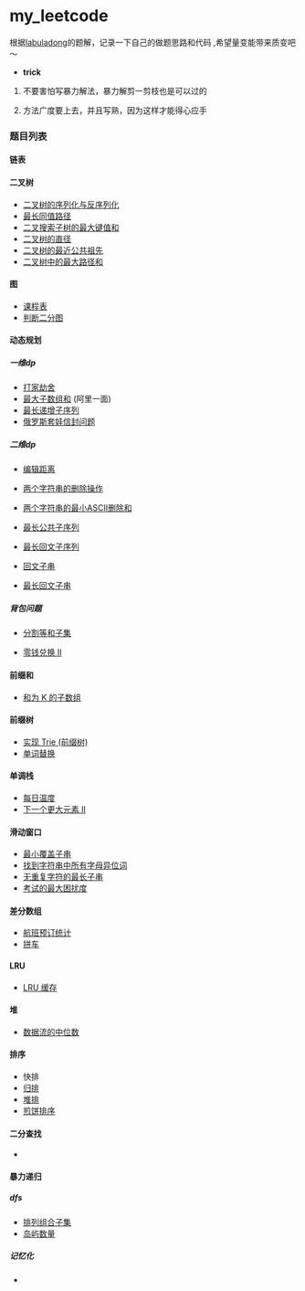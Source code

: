 # my_leetcode

根据[labuladong](https://labuladong.gitee.io/algo/)的题解，记录一下自己的做题思路和代码 ,希望量变能带来质变吧～

* **trick**

1. 不要害怕写暴力解法，暴力解剪一剪枝也是可以过的

2. 方法广度要上去，并且写熟，因为这样才能得心应手



### 题目列表

#### 链表





#### 二叉树

* [二叉树的序列化与反序列化](https://leetcode-cn.com/problems/serialize-and-deserialize-binary-tree/)
* [最长同值路径](https://leetcode-cn.com/problems/longest-univalue-path/)
* [二叉搜索子树的最大键值和](https://leetcode-cn.com/problems/maximum-sum-bst-in-binary-tree/)
* [二叉树的直径](https://leetcode-cn.com/problems/diameter-of-binary-tree/)
* [二叉树的最近公共祖先](https://leetcode.cn/problems/er-cha-shu-de-zui-jin-gong-gong-zu-xian-lcof/)
* [二叉树中的最大路径和](https://leetcode-cn.com/problems/binary-tree-maximum-path-sum/)

#### 图

* [课程表](https://leetcode-cn.com/problems/course-schedule/)
* [判断二分图](https://leetcode-cn.com/problems/is-graph-bipartite/)

#### 动态规划

##### 一维dp

- [打家劫舍](https://leetcode-cn.com/problems/house-robber/)
- [最大子数组和](https://leetcode-cn.com/problems/maximum-subarray/) (阿里一面)
- [最长递增子序列](https://leetcode-cn.com/problems/longest-increasing-subsequence/)
- [俄罗斯套娃信封问题](https://leetcode-cn.com/problems/russian-doll-envelopes/)

##### 二维dp

- [编辑距离](https://leetcode-cn.com/problems/edit-distance/)
- [两个字符串的删除操作](https://leetcode-cn.com/problems/delete-operation-for-two-strings/)

- [两个字符串的最小ASCII删除和](https://leetcode-cn.com/problems/minimum-ascii-delete-sum-for-two-strings/)

* [最长公共子序列](https://leetcode-cn.com/problems/longest-common-subsequence/)

* [最长回文子序列](https://leetcode-cn.com/problems/longest-palindromic-subsequence/)

* [回文子串](https://leetcode-cn.com/problems/palindromic-substrings/)
* [最长回文子串](https://leetcode-cn.com/problems/longest-palindromic-substring/)

##### 背包问题

* [分割等和子集](https://leetcode-cn.com/problems/partition-equal-subset-sum/)

* [零钱兑换 II](https://leetcode-cn.com/problems/coin-change-2/)

#### 前缀和

* [和为 K 的子数组](https://leetcode-cn.com/problems/subarray-sum-equals-k/)

#### 前缀树

* [实现 Trie (前缀树)](https://leetcode-cn.com/problems/implement-trie-prefix-tree/)
* [单词替换](https://leetcode-cn.com/problems/replace-words/)

#### 单调栈

* [每日温度](https://leetcode-cn.com/problems/daily-temperatures/)
* [下一个更大元素 II](https://leetcode-cn.com/problems/next-greater-element-ii/)

#### 滑动窗口

* [最小覆盖子串](https://leetcode-cn.com/problems/minimum-window-substring/)
* [找到字符串中所有字母异位词](https://leetcode-cn.com/problems/find-all-anagrams-in-a-string/)
* [无重复字符的最长子串](https://leetcode-cn.com/problems/longest-substring-without-repeating-characters/)
* [考试的最大困扰度](https://leetcode-cn.com/problems/maximize-the-confusion-of-an-exam/)

#### 差分数组

* [航班预订统计](https://leetcode-cn.com/problems/corporate-flight-bookings/)
* [拼车](https://leetcode-cn.com/problems/car-pooling/)

#### LRU

* [LRU 缓存](https://leetcode-cn.com/problems/lru-cache/)

#### 堆

* [数据流的中位数](https://leetcode-cn.com/problems/find-median-from-data-stream/)

#### 排序

* 快排
* [归排](https://leetcode.cn/submissions/detail/343672954/)
* [堆排](https://github.com/sunkx109/my_leetcode/blob/main/%E5%A0%86/%E5%A0%86.md)
* [煎饼排序](https://leetcode-cn.com/problems/pancake-sorting/)

#### 二分查找

* 

#### 暴力递归

##### dfs

* [排列组合子集](https://github.com/sunkx109/my_leetcode/blob/main/%E6%9A%B4%E5%8A%9B%E9%80%92%E5%BD%92/%E6%8E%92%E5%88%97%E7%BB%84%E5%90%88%E5%AD%90%E9%9B%86%E5%88%86%E5%89%B2.md)
* [岛屿数量](https://leetcode-cn.com/problems/number-of-islands/)

##### 记忆化

* 
